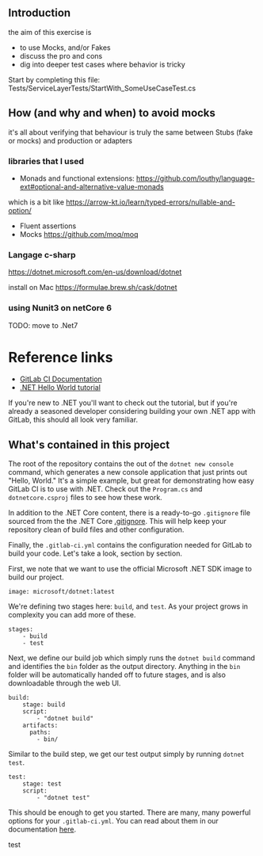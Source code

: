 ## Introduction

the aim of this exercise is 
 - to use Mocks, and/or Fakes 
 - discuss the pro and cons 
 - dig into deeper test cases where behavior is tricky

Start by completing this file: Tests/ServiceLayerTests/StartWith_SomeUseCaseTest.cs

## How (and why and when) to avoid mocks

it's all about verifying that behaviour is truly the same between Stubs (fake or mocks) and production or adapters

### libraries that I used
 - Monads and functional extensions:
https://github.com/louthy/language-ext#optional-and-alternative-value-monads

which is a bit like https://arrow-kt.io/learn/typed-errors/nullable-and-option/

 - Fluent assertions 
 - Mocks
   https://github.com/moq/moq


### Langage c-sharp
https://dotnet.microsoft.com/en-us/download/dotnet

install on Mac https://formulae.brew.sh/cask/dotnet

### using Nunit3 on netCore 6

TODO: move to .Net7

# Reference links

- [GitLab CI Documentation](https://docs.gitlab.com/ee/ci/)
- [.NET Hello World tutorial](https://dotnet.microsoft.com/learn/dotnet/hello-world-tutorial/)

If you're new to .NET you'll want to check out the tutorial, but if you're
already a seasoned developer considering building your own .NET app with GitLab,
this should all look very familiar.

## What's contained in this project

The root of the repository contains the out of the `dotnet new console` command,
which generates a new console application that just prints out "Hello, World."
It's a simple example, but great for demonstrating how easy GitLab CI is to
use with .NET. Check out the `Program.cs` and `dotnetcore.csproj` files to
see how these work.

In addition to the .NET Core content, there is a ready-to-go `.gitignore` file
sourced from the the .NET Core [.gitignore](https://github.com/dotnet/core/blob/master/.gitignore). This
will help keep your repository clean of build files and other configuration.

Finally, the `.gitlab-ci.yml` contains the configuration needed for GitLab
to build your code. Let's take a look, section by section.

First, we note that we want to use the official Microsoft .NET SDK image
to build our project.

```
image: microsoft/dotnet:latest
```

We're defining two stages here: `build`, and `test`. As your project grows
in complexity you can add more of these.

```
stages:
    - build
    - test
```

Next, we define our build job which simply runs the `dotnet build` command and
identifies the `bin` folder as the output directory. Anything in the `bin` folder
will be automatically handed off to future stages, and is also downloadable through
the web UI.

```
build:
    stage: build
    script:
        - "dotnet build"
    artifacts:
      paths:
        - bin/
```

Similar to the build step, we get our test output simply by running `dotnet test`.

```
test:
    stage: test
    script: 
        - "dotnet test"
```

This should be enough to get you started. There are many, many powerful options 
for your `.gitlab-ci.yml`. You can read about them in our documentation 
[here](https://docs.gitlab.com/ee/ci/yaml/).

test 
